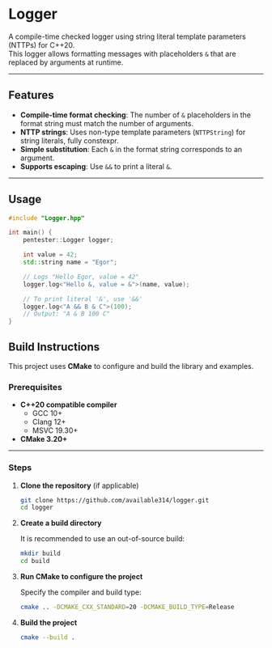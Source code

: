 # Logger

A compile-time checked logger using string literal template parameters (NTTPs) for C++20.  
This logger allows formatting messages with placeholders `&` that are replaced by arguments at runtime.

---

## Features

- **Compile-time format checking**: The number of `&` placeholders in the format string must match the number of arguments.
- **NTTP strings**: Uses non-type template parameters (`NTTPString`) for string literals, fully constexpr.
- **Simple substitution**: Each `&` in the format string corresponds to an argument.
- **Supports escaping**: Use `&&` to print a literal `&`.

---

## Usage

```cpp
#include "Logger.hpp"

int main() {
    pentester::Logger logger;

    int value = 42;
    std::string name = "Egor";

    // Logs "Hello Egor, value = 42"
    logger.log<"Hello &, value = &">(name, value);

    // To print literal '&', use '&&'
    logger.log<"A && B & C">(100);
    // Output: "A & B 100 C"
}
```


## Build Instructions

This project uses **CMake** to configure and build the library and examples.

### Prerequisites

- **C++20 compatible compiler**
    - GCC 10+
    - Clang 12+
    - MSVC 19.30+
- **CMake 3.20+**

---

### Steps

1. **Clone the repository** (if applicable)

    ```bash
    git clone https://github.com/available314/logger.git
    cd logger
    ```

2. **Create a build directory**

   It is recommended to use an out-of-source build:
    ```bash
    mkdir build
    cd build
    ```

3. **Run CMake to configure the project**

   Specify the compiler and build type:
    ```bash
   cmake .. -DCMAKE_CXX_STANDARD=20 -DCMAKE_BUILD_TYPE=Release
   ```
   
4. **Build the project**

    ```bash
    cmake --build .
   ```